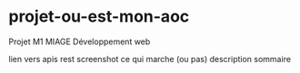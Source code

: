 # projet-ou-est-mon-aoc
Projet M1 MIAGE Développement web

lien vers apis rest
screenshot
ce qui marche (ou pas)
description sommaire
